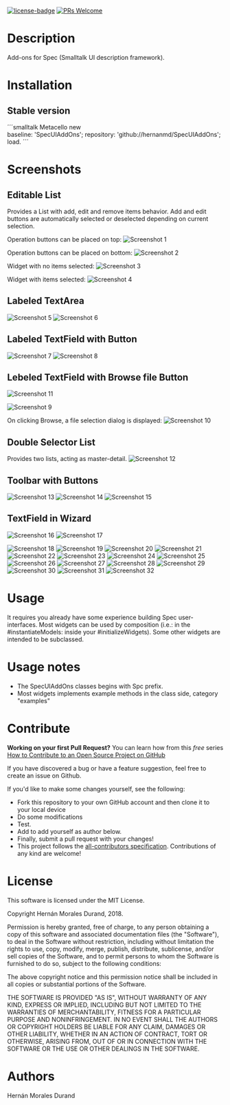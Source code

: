[![license-badge](https://img.shields.io/badge/license-MIT-blue.svg)](https://img.shields.io/badge/license-MIT-blue.svg)
[![PRs Welcome](https://img.shields.io/badge/PRs-welcome-brightgreen.svg?style=flat-square)](http://makeapullrequest.com)

# Description

Add-ons for Spec (Smalltalk UI description framework).

# Installation

## Stable version

´´´smalltalk
Metacello new	  baseline: 'SpecUIAddOns';	  repository: 'github://hernanmd/SpecUIAddOns';	  load.
´´´

# Screenshots

## Editable List

Provides a List with add, edit and remove items behavior. Add and edit buttons are automatically selected or deselected depending on current selection. 

Operation buttons can be placed on top:
![Screenshot 1](screenshots/01_SpcEditableList_code_1.png)

Operation buttons can be placed on bottom:
![Screenshot 2](screenshots/01_SpcEditableList_code_2.png)

Widget with no items selected:
![Screenshot 3](screenshots/01_SpcEditableList_widget_1.png)

Widget with items selected:
![Screenshot 4](screenshots/01_SpcEditableList_widget_2.png)

## Labeled TextArea

![Screenshot 5](screenshots/02_LabeledTextArea_code.png)
![Screenshot 6](screenshots/02_LabeledTextArea_widget.png)

## Labeled TextField with Button

![Screenshot 7](screenshots/03_SpcLabeledTextFieldWithButton_code.png)
![Screenshot 8](screenshots/03_SpcLabeledTextFieldWithButton_widget.png)

## Lebeled TextField with Browse file Button
![Screenshot 11](screenshots/04_SpcLabeledTextFieldWithBrowseButton_code.png)

![Screenshot 9](screenshots/04_SpcLabeledTextFieldWithBrowseButton_1.png)

On clicking Browse, a file selection dialog is displayed:
![Screenshot 10](screenshots/04_SpcLabeledTextFieldWithBrowseButton_2.png)

## Double Selector List

Provides two lists, acting as master-detail.
![Screenshot 12](screenshots/05_SpcDoubleSelector_final.png)

## Toolbar with Buttons

![Screenshot 13](screenshots/06_SpcToolbarButtons_code.png)
![Screenshot 14](screenshots/06_Toolbar_2.png)
![Screenshot 15](screenshots/06_Toolbar_3.png)

## TextField in Wizard

![Screenshot 16](screenshots/07_SpcWizardTextField_code.png)
![Screenshot 17](screenshots/07_WizardTextField.png)


![Screenshot 18](screenshots/08_SpcWizardRadioButtonExample_code.png)
![Screenshot 19](screenshots/08_SpcWizardRadioButtonExample_widget.png)
![Screenshot 20](screenshots/09_SpcLabeledTextFieldSelector_1.png)
![Screenshot 21](screenshots/09_SpcLabeledTextFieldSelector_2.png)
![Screenshot 22](screenshots/09_SpcLabeledTextFieldSelector_3.png)
![Screenshot 23](screenshots/09_SpcLabeledTextFieldSelector_code.png)
![Screenshot 24](screenshots/10_SingleSearchableMCList_code.png)
![Screenshot 25](screenshots/10_SingleSearchableMCList_widget_1.png)
![Screenshot 26](screenshots/10_SingleSearchableMCList_widget_2.png)
![Screenshot 27](screenshots/11_SpcLabeledTextFieldWithBrowseButton_code.png)
![Screenshot 28](screenshots/11_SpcLabeledTextFieldWithBrowseButton_widget_1.png)
![Screenshot 29](screenshots/11_SpcLabeledTextFieldWithBrowseButton_widget_2.png)
![Screenshot 30](screenshots/12_SpcGrowableSearchList_code.png)
![Screenshot 31](screenshots/12_SpcGrowableSearchList_widget_1.png)
![Screenshot 32](screenshots/12_SpcGrowableSearchList_widget_2.png)

# Usage

It requires you already have some experience building Spec user-interfaces. Most widgets can be used by composition (i.e.: in the #instantiateModels: inside your #initializeWidgets). Some other widgets are intended to be subclassed.

# Usage notes

  - The SpecUIAddOns classes begins with Spc prefix.
  - Most widgets implements example methods in the class side, category "examples"

# Contribute**Working on your first Pull Request?** You can learn how from this *free* series [How to Contribute to an Open Source Project on GitHub](https://egghead.io/series/how-to-contribute-to-an-open-source-project-on-github)If you have discovered a bug or have a feature suggestion, feel free to create an issue on Github.If you'd like to make some changes yourself, see the following:      - Fork this repository to your own GitHub account and then clone it to your local device  - Do some modifications  - Test.  - Add <your GitHub username> to add yourself as author below.  - Finally, submit a pull request with your changes!  - This project follows the [all-contributors specification](https://github.com/kentcdodds/all-contributors). Contributions of any kind are welcome!
# License	This software is licensed under the MIT License.Copyright Hernán Morales Durand, 2018.Permission is hereby granted, free of charge, to any person obtaining a copy of this software and associated documentation files (the "Software"), to deal in the Software without restriction, including without limitation the rights to use, copy, modify, merge, publish, distribute, sublicense, and/or sell copies of the Software, and to permit persons to whom the Software is furnished to do so, subject to the following conditions:The above copyright notice and this permission notice shall be included in all copies or substantial portions of the Software.THE SOFTWARE IS PROVIDED "AS IS", WITHOUT WARRANTY OF ANY KIND, EXPRESS OR IMPLIED, INCLUDING BUT NOT LIMITED TO THE WARRANTIES OF MERCHANTABILITY, FITNESS FOR A PARTICULAR PURPOSE AND NONINFRINGEMENT. IN NO EVENT SHALL THE AUTHORS OR COPYRIGHT HOLDERS BE LIABLE FOR ANY CLAIM, DAMAGES OR OTHER LIABILITY, WHETHER IN AN ACTION OF CONTRACT, TORT OR OTHERWISE, ARISING FROM, OUT OF OR IN CONNECTION WITH THE SOFTWARE OR THE USE OR OTHER DEALINGS IN THE SOFTWARE.
# AuthorsHernán Morales Durand

